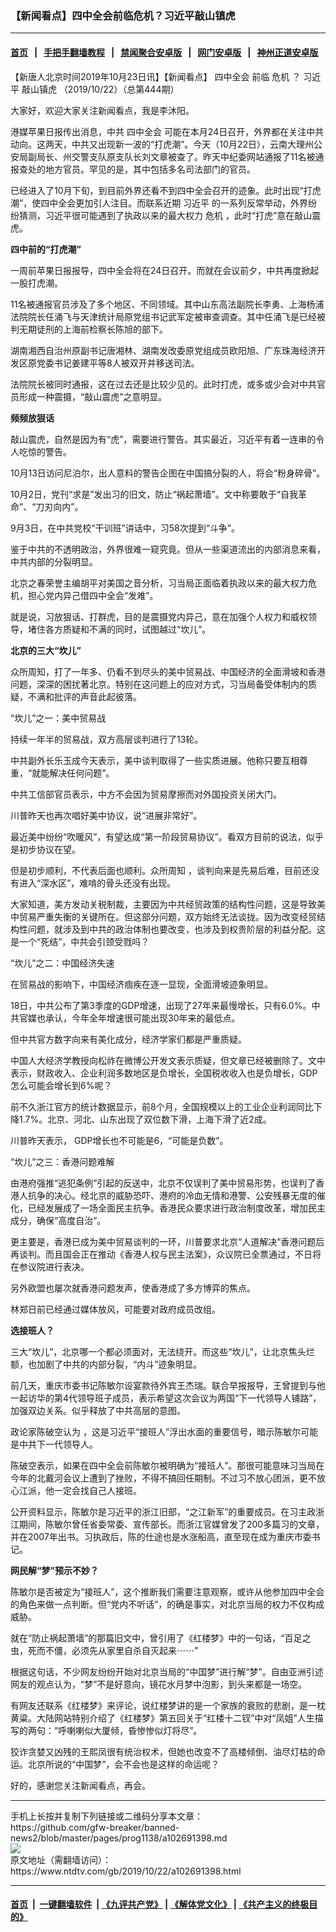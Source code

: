 ### 【新闻看点】四中全会前临危机？习近平敲山镇虎
------------------------

#### [首页](https://github.com/gfw-breaker/banned-news2/blob/master/README.md) &nbsp;&nbsp;|&nbsp;&nbsp; [手把手翻墙教程](https://github.com/gfw-breaker/guides/wiki) &nbsp;&nbsp;|&nbsp;&nbsp; [禁闻聚合安卓版](https://github.com/gfw-breaker/bn-android) &nbsp;&nbsp;|&nbsp;&nbsp; [网门安卓版](https://github.com/oGate2/oGate) &nbsp;&nbsp;|&nbsp;&nbsp; [神州正道安卓版](https://github.com/SzzdOgate/update) 



<div><div class="post_content" itemprop="articleBody">
 <p>
  【新唐人北京时间2019年10月23日讯】【新闻看点】
  <ok href="https://www.ntdtv.com/gb/四中全会.htm">
   四中全会
  </ok>
  前临
  <ok href="https://www.ntdtv.com/gb/危机.htm">
   危机
  </ok>
  ？
  <ok href="https://www.ntdtv.com/gb/习近平.htm">
   习近平
  </ok>
  <ok href="https://www.ntdtv.com/gb/敲山镇虎.htm">
   敲山镇虎
  </ok>
  （2019/10/22）（总第444期）
 </p>
 <p>
  大家好，欢迎大家关注新闻看点，我是李沐阳。
 </p>
 <p>
  港媒苹果日报传出消息，中共
  <ok href="https://www.ntdtv.com/gb/四中全会.htm">
   四中全会
  </ok>
  可能在本月24日召开，外界都在关注中共动向。这两天，中共又出现新一波的“打虎潮”。今天（10月22日），云南大理州公安局副局长、州交警支队原支队长刘文章被查了。昨天中纪委网站通报了11名被通报查处的地方官员。罕见的是，其中包括多名司法部门的官员。
 </p>
 <p>
  已经进入了10月下旬，到目前外界还看不到四中全会召开的迹象。此时出现“打虎潮”，使四中全会更加引人注目。而联系近期
  <ok href="https://www.ntdtv.com/gb/习近平.htm">
   习近平
  </ok>
  的一系列反常举动，外界纷纷猜测，习近平很可能遇到了执政以来的最大权力
  <ok href="https://www.ntdtv.com/gb/危机.htm">
   危机
  </ok>
  ，此时“打虎”意在敲山震虎。
 </p>
 <p>
 </p>
 <p>
  <strong>
   四中前的“打虎潮”
  </strong>
 </p>
 <p>
 </p>
 <p>
  一周前苹果日报报导，四中全会将在24日召开。而就在会议前夕，中共再度掀起一股打虎潮。
 </p>
 <p>
  11名被通报官员涉及了多个地区、不同领域。其中山东高法副院长李勇、上海杨浦法院院长任涌飞与天津统计局原党组书记武军定被审查调查。其中任涌飞是已经被判无期徒刑的上海前检察长陈旭的部下。
 </p>
 <p>
  湖南湘西自治州原副书记唐湘林、湖南发改委原党组成员欧阳旭、广东珠海经济开发区原党委书记姜建平等8人被双开并移送司法。
 </p>
 <p>
  法院院长被同时通报，这在过去还是比较少见的。此时打虎，或多或少会对中共官员形成一种震摄，“敲山震虎”之意明显。
 </p>
 <p>
 </p>
 <p>
  <strong>
   频频放狠话
  </strong>
 </p>
 <p>
 </p>
 <p>
  敲山震虎，自然是因为有“虎”，需要进行警告。其实最近，习近平有着一连串的令人吃惊的警告。
 </p>
 <p>
  10月13日访问尼泊尔，出人意料的警告企图在中国搞分裂的人，将会“粉身碎骨”。
 </p>
 <p>
  10月2日，党刊“求是”发出习的旧文，防止“祸起萧墙”。文中称要敢于“自我革命”、“刀刃向内”。
 </p>
 <p>
  9月3日，在中共党校“干训班”讲话中，习58次提到“斗争”。
 </p>
 <p>
  鉴于中共的不透明政治，外界很难一窥究竟。但从一些渠道流出的内部消息来看，中共内部的分裂明显。
 </p>
 <p>
  北京之春荣誉主编胡平对美国之音分析，习当局正面临着执政以来的最大权力危机，担心党内异己借四中全会“发难”。
 </p>
 <p>
  就是说，习放狠话、打群虎，目的是震摄党内异己，意在加强个人权力和威权领导，堵住各方质疑和不满的同时，试图越过“坎儿”。
 </p>
 <p>
 </p>
 <p>
  <strong>
   北京的三大“坎儿”
  </strong>
 </p>
 <p>
 </p>
 <p>
  众所周知，打了一年多、仍看不到尽头的美中贸易战、中国经济的全面滑坡和香港问题，深深的困扰著北京。特别在这问题上的应对方式，习当局备受体制内的质疑，不满和批评的声音此起彼落。
 </p>
 <p>
 </p>
 <p>
  “坎儿”之一：美中贸易战
 </p>
 <p>
 </p>
 <p>
  持续一年半的贸易战，双方高层谈判进行了13轮。
 </p>
 <p>
  中共副外长乐玉成今天表示，美中谈判取得了一些实质进展。他称只要互相尊重，“就能解决任何问题”。
 </p>
 <p>
  中共工信部官员表示，中方不会因为贸易摩擦而对外国投资关闭大门。
 </p>
 <p>
  川普昨天也再次唱好美中协议，说“进展非常好”。
 </p>
 <p>
  最近美中纷纷“吹暖风”，有望达成“第一阶段贸易协议”。看双方目前的说法，似乎是初步协议在望。
 </p>
 <p>
  但是初步顺利，不代表后面也顺利。众所周知 ，谈判向来是先易后难，目前还没有进入“深水区”，难啃的骨头还没有出现。
 </p>
 <p>
  大家知道，美方发动关税制裁，主要因为中共经贸政策的结构性问题，这是导致美中贸易严重失衡的关键所在。但这部分问题，双方始终无法谈拢。因为改变经贸结构性问题，就涉及到中共的政治体制也要改变，也涉及到权贵阶层的利益分配。这是一个“死结”，中共会引颈受戮吗？
 </p>
 <p>
 </p>
 <p>
  “坎儿”之二：中国经济失速
 </p>
 <p>
 </p>
 <p>
  在贸易战的影响下，中国经济痼疾在逐一显现，全面滑坡迹象明显。
 </p>
 <p>
  18日，中共公布了第3季度的GDP增速，出现了27年来最慢增长，只有6.0%。中共官媒也承认，今年全年增速很可能出现30年来的最低点。
 </p>
 <p>
  但中共官方数字向来有美化成分，经济学家们都是严重质疑。
 </p>
 <p>
  中国人大经济学教授向松祚在微博公开发文表示质疑，但文章已经被删除了。文中表示，财政收入、企业利润多数地区是负增长，全国税收收入也是负增长，GDP怎么可能会增长到6%呢？
 </p>
 <p>
  前不久浙江官方的统计数据显示，前8个月，全国规模以上的工业企业利润同比下降1.7%。北京、河北、山东出现了双位数下滑，上海下滑了近2成。
 </p>
 <p>
  川普昨天表示， GDP增长也不可能是6，“可能是负数”。
 </p>
 <p>
 </p>
 <p>
  “坎儿”之三：香港问题难解
 </p>
 <p>
 </p>
 <p>
  由港府强推“逃犯条例”引起的反送中，北京不仅误判了美中贸易形势，也误判了香港人抗争的决心。经北京的威胁恐吓、港府的冷血无情和港警、公安残暴无度的催化，已经发展成了一场全面民主抗争。香港民众要求进行政治制度改革，增加民主成分，确保“高度自治”。
 </p>
 <p>
  更主要是，香港已成为美中贸易谈判的一环，川普要求北京“人道解决”香港问题后再谈判。而且国会正在推动《香港人权与民主法案》，众议院已全票通过，不日将在参议院进行表决。
 </p>
 <p>
  另外欧盟也屡次就香港问题发声，使香港成了多方博弈的焦点。
 </p>
 <p>
  林郑日前已经通过媒体放风，可能要对政府成员改组。
 </p>
 <p>
 </p>
 <p>
  <strong>
   选接班人？
  </strong>
 </p>
 <p>
 </p>
 <p>
  三大“坎儿”，北京哪一个都必须面对，无法绕开。而这些“坎儿”，让北京焦头烂额，也加剧了中共的内部分裂，“内斗”迹象明显。
 </p>
 <p>
  前几天，重庆市委书记陈敏尔设宴款待外宾王杰瑞。联合早报报导，王曾提到与他一起访华的第4代领导班子成员，表示希望这次会议为两国“下一代领导人铺路”，加强双边关系。似乎释放了中共高层的意图。
 </p>
 <p>
  政论家陈破空认为 ，这是习近平“接班人”浮出水面的重要信号，暗示陈敏尔可能是中共下一代领导人。
 </p>
 <p>
  陈破空表示，如果在四中全会前陈敏尔被明确为“接班人”。那很可能意味习当局在今年的北戴河会议上遭到了挫败，不得不搞回任期制。不过习不放心团派，更不放心江派，他一定会找自己人接班。
 </p>
 <p>
  公开资料显示，陈敏尔是习近平的浙江旧部，“之江新军”的重要成员。在习主政浙江期间，陈敏尔曾任省委常委、宣传部长。而浙江官媒曾发了200多篇习的文章，并在2007年出书。习执政后，陈的仕途也是水涨船高，直至现在成为重庆市委书记。
 </p>
 <p>
 </p>
 <p>
  <strong>
   网民解“梦”预示不妙？
  </strong>
 </p>
 <p>
 </p>
 <p>
  陈敏尔是否被定为“接班人”，这个推断我们需要注意观察，或许从他参加四中全会的角色来做一点判断。但“党内不听话”，的确是事实，对北京当局的权力不仅构成威胁。
 </p>
 <p>
  就在“防止祸起萧墙”的那篇旧文中，曾引用了《红楼梦》中的一句话，“百足之虫，死而不僵，必须先从家里自杀自灭起来⋯⋯”
 </p>
 <p>
  根据这句话，不少网友纷纷开始对北京当局的“中国梦”进行解“梦”。自由亚洲引述网友的观点认为，“梦”不是好意向，镜花水月梦中泡影，到头来都是一场空。
 </p>
 <p>
  有网友还联系《红楼梦》来评论，说红楼梦讲的是一个家族的衰败的悲剧，是一枕黄粱。大陆网站特别介绍了《红楼梦》第五回关于“红楼十二钗”中对“凤姐”人生描写的两句：“呼喇喇似大厦倾，昏惨惨似灯将尽”。
 </p>
 <p>
  狡诈贪婪又凶残的王熙凤很有统治权术，但她也改变不了高楼倾倒、油尽灯枯的命运。北京所说的“中国梦”，会不会也是这样的命运呢？
 </p>
 <p>
  好的，感谢您关注新闻看点，再会。
 </p>
 <div class="single_ad">
 </div>
</div>
</div>
<hr/>
手机上长按并复制下列链接或二维码分享本文章：<br/>
https://github.com/gfw-breaker/banned-news2/blob/master/pages/prog1138/a102691398.md <br/>
<a href='https://github.com/gfw-breaker/banned-news2/blob/master/pages/prog1138/a102691398.md'><img src='https://github.com/gfw-breaker/banned-news2/blob/master/pages/prog1138/a102691398.md.png'/></a> <br/>
原文地址（需翻墙访问）：https://www.ntdtv.com/gb/2019/10/22/a102691398.html


------------------------
#### [首页](https://github.com/gfw-breaker/banned-news2/blob/master/README.md) &nbsp;|&nbsp; [一键翻墙软件](https://github.com/gfw-breaker/nogfw/blob/master/README.md) &nbsp;| [《九评共产党》](https://github.com/gfw-breaker/9ping.md/blob/master/README.md#九评之一评共产党是什么) | [《解体党文化》](https://github.com/gfw-breaker/jtdwh.md/blob/master/README.md) | [《共产主义的终极目的》](https://github.com/gfw-breaker/gczydzjmd.md/blob/master/README.md)


<img src='http://gfw-breaker.win/banned-news2/pages/prog1138/a102691398.md' width='0px' height='0px'/>